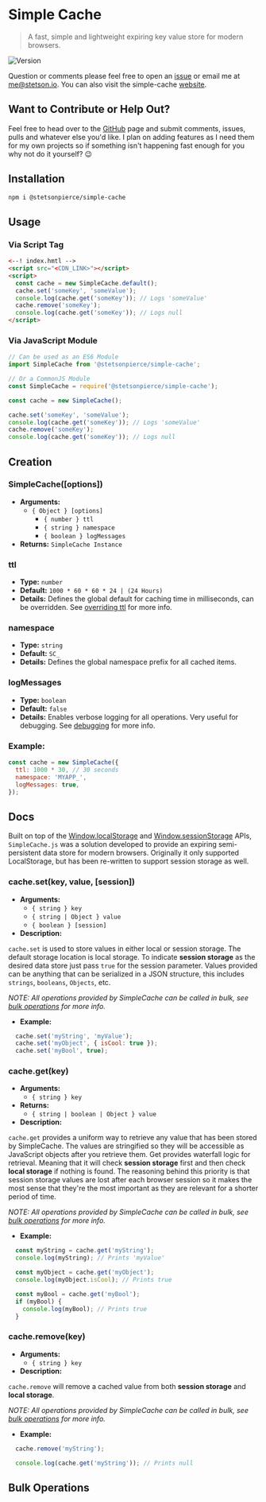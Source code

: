 # Simple Cache
> A fast, simple and lightweight expiring key value store for modern browsers.

![Version](https://img.shields.io/badge/Version-2.X-brightgreen.svg)

Question or comments please feel free to open an [issue](https://github.com/stetsmando/simple-cache/issues) or email me at me@stetson.io. You can also visit the simple-cache [website](https://simple-cache.herokuapp.com/).

## Want to Contribute or Help Out?
Feel free to head over to the [GitHub](https://github.com/stetsmando/simple-cache) page and submit comments, issues, pulls and whatever else you'd like. I plan on adding features as I need them for my own projects so if something isn't happening fast enough for you why not do it yourself? :wink:

## Installation
```bash
npm i @stetsonpierce/simple-cache
```

## Usage
### Via **Script Tag**
```html
<--! index.hmtl -->
<script src="<CDN_LINK>"></script>
<script>
  const cache = new SimpleCache.default();
  cache.set('someKey', 'someValue');
  console.log(cache.get('someKey')); // Logs 'someValue'
  cache.remove('someKey');
  console.log(cache.get('someKey')); // Logs null
</script>
```
### Via **JavaScript Module**
```javascript
// Can be used as an ES6 Module
import SimpleCache from '@stetsonpierce/simple-cache';

// Or a CommonJS Module
const SimpleCache = require('@stetsonpierce/simple-cache');

const cache = new SimpleCache();

cache.set('someKey', 'someValue');
console.log(cache.get('someKey')); // Logs 'someValue'
cache.remove('someKey');
console.log(cache.get('someKey')); // Logs null
```

## Creation
### **SimpleCache([options])**
* **Arguments:**
  * `{ Object } [options]`
    * `{ number } ttl`
    * `{ string } namespace`
    * `{ boolean } logMessages`
* **Returns:** `SimpleCache Instance`

### **ttl**
* **Type:** `number`
* **Default:** `1000 * 60 * 60 * 24 | (24 Hours)`
* **Details:** Defines the global default for caching time in milliseconds, can be overridden. See [overriding ttl](#) for more info.

### **namespace**
* **Type:** `string`
* **Default:** `SC_`
* **Details:** Defines the global namespace prefix for all cached items.

### **logMessages**
* **Type:** `boolean`
* **Default:** `false`
* **Details:** Enables verbose logging for all operations. Very useful for debugging. See [debugging](#) for more info.

### Example:
```javascript
const cache = new SimpleCache({
  ttl: 1000 * 30, // 30 seconds
  namespace: 'MYAPP_',
  logMessages: true,
});
```

## Docs
Built on top of the [Window.localStorage](https://developer.mozilla.org/en-US/docs/Web/API/Window/localStorage) and [Window.sessionStorage](https://developer.mozilla.org/en-US/docs/Web/API/Window/sessionStorage) APIs, `SimpleCache.js` was a solution developed to provide an expiring semi-persistent data store for modern browsers. Originally it only supported LocalStorage, but has been re-written to support session storage as well.

### **cache.set(key, value, [session])**
* **Arguments:**
  * `{ string } key`
  * `{ string | Object } value`
  * `{ boolean } [session]`
* **Description:**

`cache.set` is used to store values in either local or session storage. The default storage location is local storage. To indicate **session storage** as the desired data store just pass `true` for the session parameter. Values provided can be anything that can be serialized in a JSON structure, this includes `strings`, `booleans`, `Objects`, etc. 

_NOTE: All operations provided by SimpleCache can be called in bulk, see [bulk operations](#) for more info._

* **Example:**
```javascript
  cache.set('myString', 'myValue');
  cache.set('myObject', { isCool: true });
  cache.set('myBool', true);
```

### **cache.get(key)**

* **Arguments:**
  * `{ string } key`
* **Returns:**
  * `{ string | boolean | Object } value`
* **Description:**

`cache.get` provides a uniform way to retrieve any value that has been stored by SimpleCache. The values are stringified so they will be accessible as JavaScript objects after you retrieve them. Get provides waterfall logic for retrieval. Meaning that it will check **session storage** first and then check **local storage** if nothing is found. The reasoning behind this priority is that session storage values are lost after each browser session so it makes the most sense that they're the most important as they are  relevant for a shorter period of time.

_NOTE: All operations provided by SimpleCache can be called in bulk, see [bulk operations](#) for more info._

* **Example:**
```javascript
  const myString = cache.get('myString');
  console.log(myString); // Prints 'myValue'

  const myObject = cache.get('myObject');
  console.log(myObject.isCool); // Prints true

  const myBool = cache.get('myBool');
  if (myBool) {
    console.log(myBool); // Prints true
  }
```

### **cache.remove(key)**

* **Arguments:**
  * `{ string } key`
* **Description:**

`cache.remove` will remove a cached value from both **session storage** and **local storage**.

_NOTE: All operations provided by SimpleCache can be called in bulk, see [bulk operations](#) for more info._

* **Example:**
```javascript
  cache.remove('myString');

  console.log(cache.get('myString')); // Prints null
```

## Bulk Operations